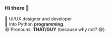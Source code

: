 ### Hi there 👋

🔭 UI/UX designer and developer</br>
👀 Into Python **programming**.</br>
😄 Pronouns: **THAT/GUY** (because why not? 😄).
<!--
**vickkie/vickkie** is a ✨ _special_ ✨ repository because its `README.md` (this file) appears on your GitHub profile.

Here are some ideas to get you started:

- 🌱 I’m currently learning ...
- 👯 I’m looking to collaborate on ...
- 🤔 I’m looking for help with ...
- 💬 Ask me about ...
- 📫 How to reach me: ...
- 😄 Pronouns: ...
- ⚡ Fun fact: ...
-->
